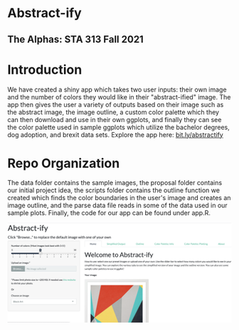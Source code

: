 # Abstract-ify
## The Alphas: STA 313 Fall 2021

# Introduction 
We have created a shiny app which takes two user inputs: their own image and the 
number of colors they would like in their "abstract-ified" image. The app then 
gives the user a variety of outputs based on their image such as the abstract 
image, the image outline, a custom color palette which they can then download and 
use in their own ggplots, and finally they can see the color palette used in sample 
ggplots which utilize the bachelor degrees, dog adoption, and brexit data sets. 
Explore the app here: [bit.ly/abstractify](https://bit.ly/abstractify) 

# Repo Organization 
The data folder contains the sample images, the proposal folder contains our 
initial project idea, the scripts folder contains the outline function we created 
which finds the color boundaries in the user's image and creates an image outline, 
and the parse data file reads in some of the data used in our sample plots. Finally, 
the code for our app can be found under app.R.



![screen shot of app home-page](data/home-page.png)

